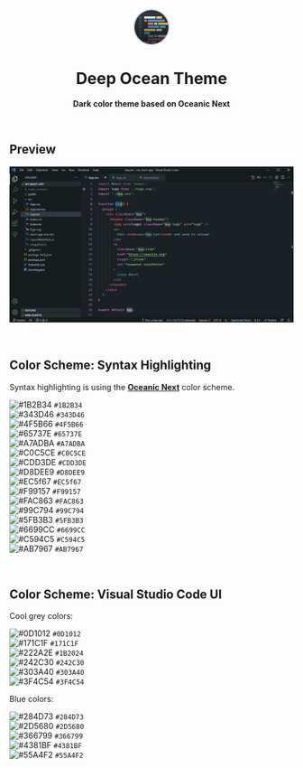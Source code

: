 <br><br>

<div align="center">

![Logo](assets/icon-small.png?raw=true)

# Deep Ocean Theme

**Dark color theme based on Oceanic Next**

</div>

<br>

## Preview

![Logo](assets/preview.png?raw=true)

<br>

## Color Scheme: Syntax Highlighting

Syntax highlighting is using the **[Oceanic Next](https://github.com/voronianski/oceanic-next-color-scheme#color-palette)** color scheme.

![#1B2B34](https://via.placeholder.com/11/1B2B34/000000?text=+) `#1B2B34`<br>
![#343D46](https://via.placeholder.com/11/343D46/000000?text=+) `#343D46`<br>
![#4F5B66](https://via.placeholder.com/11/4F5B66/000000?text=+) `#4F5B66`<br>
![#65737E](https://via.placeholder.com/11/65737E/000000?text=+) `#65737E`<br>
![#A7ADBA](https://via.placeholder.com/11/A7ADBA/000000?text=+) `#A7ADBA`<br>
![#C0C5CE](https://via.placeholder.com/11/C0C5CE/000000?text=+) `#C0C5CE`<br>
![#CDD3DE](https://via.placeholder.com/11/CDD3DE/000000?text=+) `#CDD3DE`<br>
![#D8DEE9](https://via.placeholder.com/11/D8DEE9/000000?text=+) `#D8DEE9`<br>
![#EC5f67](https://via.placeholder.com/11/EC5f67/000000?text=+) `#EC5f67`<br>
![#F99157](https://via.placeholder.com/11/F99157/000000?text=+) `#F99157`<br>
![#FAC863](https://via.placeholder.com/11/FAC863/000000?text=+) `#FAC863`<br>
![#99C794](https://via.placeholder.com/11/99C794/000000?text=+) `#99C794`<br>
![#5FB3B3](https://via.placeholder.com/11/5FB3B3/000000?text=+) `#5FB3B3`<br>
![#6699CC](https://via.placeholder.com/11/6699CC/000000?text=+) `#6699CC`<br>
![#C594C5](https://via.placeholder.com/11/C594C5/000000?text=+) `#C594C5`<br>
![#AB7967](https://via.placeholder.com/11/AB7967/000000?text=+) `#AB7967`<br>

<br>

## Color Scheme: Visual Studio Code UI

Cool grey colors:

![#0D1012](https://via.placeholder.com/11/0D1012/000000?text=+) `#0D1012`<br>
![#171C1F](https://via.placeholder.com/11/171C1F/000000?text=+) `#171C1F`<br>
![#222A2E](https://via.placeholder.com/11/1B2024/000000?text=+) `#1B2024`<br>
![#242C30](https://via.placeholder.com/11/242C30/000000?text=+) `#242C30`<br>
![#303A40](https://via.placeholder.com/11/303A40/000000?text=+) `#303A40`<br>
![#3F4C54](https://via.placeholder.com/11/3F4C54/000000?text=+) `#3F4C54`<br>

Blue colors:

![#284D73](https://via.placeholder.com/11/284D73/000000?text=+) `#284D73`<br>
![#2D5680](https://via.placeholder.com/11/2D5680/000000?text=+) `#2D5680`<br>
![#366799](https://via.placeholder.com/11/366799/000000?text=+) `#366799`<br>
![#4381BF](https://via.placeholder.com/11/4381BF/000000?text=+) `#4381BF`<br>
![#55A4F2](https://via.placeholder.com/11/55A4F2/000000?text=+) `#55A4F2`<br>
